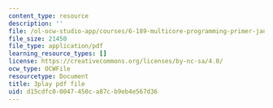 ```yaml
---
content_type: resource
description: ''
file: /ol-ocw-studio-app/courses/6-189-multicore-programming-primer-january-iap-2007/d15cdfc00047450ca87cb9eb4e567d36_Wn3QDv-Dt3M.pdf
file_size: 21450
file_type: application/pdf
learning_resource_types: []
license: https://creativecommons.org/licenses/by-nc-sa/4.0/
ocw_type: OCWFile
resourcetype: Document
title: 3play pdf file
uid: d15cdfc0-0047-450c-a87c-b9eb4e567d36
---
```

